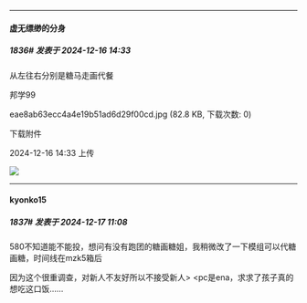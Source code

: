 ﻿
*****

####  虚无缥缈的分身  
##### 1836#       发表于 2024-12-16 14:33

从左往右分别是糖马走画代餐

邦学99

eae8ab63ecc4a4e19b51ad6d29f00cd.jpg
(82.8 KB, 下载次数: 0)

下载附件

2024-12-16 14:33 上传

<img src="https://img.saraba1st.com/forum/202412/16/143324aizu9zn6ln62k1hl.jpg" referrerpolicy="no-referrer">


*****

####  kyonko15  
##### 1837#       发表于 2024-12-17 11:08

580不知道能不能投，想问有没有跑团的糖画糖姐，我稍微改了一下模组可以代糖画糖，时间线在mzk5箱后

因为这个很重调查，对新人不友好所以不接受新人&gt; &lt;pc是ena，求求了孩子真的想吃这口饭……

